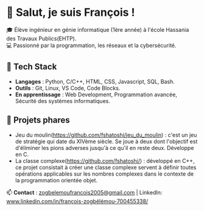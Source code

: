 # 👋 Salut, je suis François !

🎓 Élève ingénieur en génie informatique (1ère année) à l'école Hassania des Travaux Publics(EHTP).  
💻 Passionné par la programmation, les réseaux et la cybersécurité.  

## 🔨 Tech Stack
- **Langages** : Python, C/C++, HTML, CSS, Javascript, SQL, Bash.
- **Outils** : Git, Linux, VS Code, Code Blocks.
- **En apprentissage** : Web Development, Programmation avancée, Sécurité des systèmes informatiques.

## 🚀 Projets phares
- Jeu du moulin(https://github.com/fshatoshi/jeu_du_moulin) : c'est un jeu de stratégie qui date du XIVème siècle. Se joue à deux dont l'objectif est d'éliminer les pions adverses jusqu'à ce qu'il en reste deux. Développe en C.
- La classe complexe(https://github.com/fshatoshi/) : développé en C++, ce projet consistait à créer une classe complexe servent à définir toutes opérations applicables sur les nombres complexes dans le contexte de la programmation orientée objet.

📫 **Contact** : zogbelemoufrancois2005@gmail.com | LinkedIn: www.linkedin.com/in/françois-zogbélémou-700455338/
